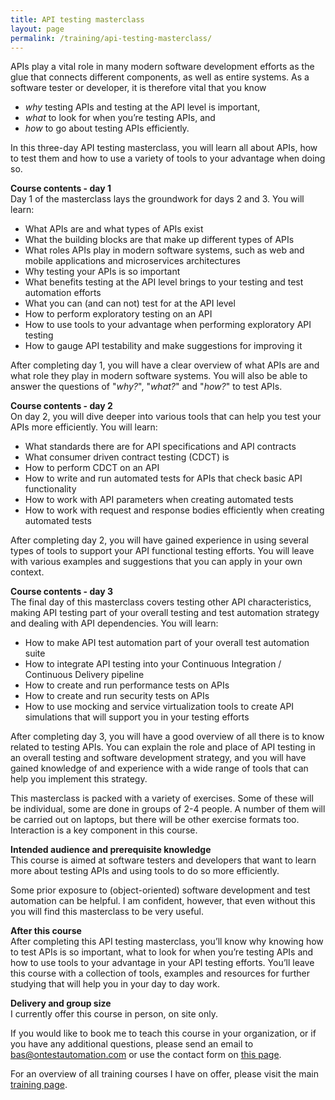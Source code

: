 ```yaml
---
title: API testing masterclass
layout: page
permalink: /training/api-testing-masterclass/
---
```

APIs play a vital role in many modern software development efforts as the glue that connects different components, as well as entire systems. As a software tester or developer, it is therefore vital that you know

  * _why_ testing APIs and testing at the API level is important,
  * _what_ to look for when you’re testing APIs, and 
  * _how_ to go about testing APIs efficiently.

In this three-day API testing masterclass, you will learn all about APIs, how to test them and how to use a variety of tools to your advantage when doing so.

**Course contents - day 1**  
Day 1 of the masterclass lays the groundwork for days 2 and 3. You will learn:

  * What APIs are and what types of APIs exist
  * What the building blocks are that make up different types of APIs
  * What roles APIs play in modern software systems, such as web and mobile applications and microservices architectures
  * Why testing your APIs is so important
  * What benefits testing at the API level brings to your testing and test automation efforts
  * What you can (and can not) test for at the API level
  * How to perform exploratory testing on an API
  * How to use tools to your advantage when performing exploratory API testing
  * How to gauge API testability and make suggestions for improving it

After completing day 1, you will have a clear overview of what APIs are and what role they play in modern software systems. You will also be able to answer the questions of "_why?_", "_what?_" and "_how?_" to test APIs.

**Course contents - day 2**  
On day 2, you will dive deeper into various tools that can help you test your APIs more efficiently. You will learn:

  * What standards there are for API specifications and API contracts
  * What consumer driven contract testing (CDCT) is
  * How to perform CDCT on an API
  * How to write and run automated tests for APIs that check basic API functionality
  * How to work with API parameters when creating automated tests
  * How to work with request and response bodies efficiently when creating automated tests

After completing day 2, you will have gained experience in using several types of tools to support your API functional testing efforts. You will leave with various examples and suggestions that you can apply in your own context.

**Course contents - day 3**  
The final day of this masterclass covers testing other API characteristics, making API testing part of your overall testing and test automation strategy and dealing with API dependencies. You will learn:

  * How to make API test automation part of your overall test automation suite
  * How to integrate API testing into your Continuous Integration / Continuous Delivery pipeline
  * How to create and run performance tests on APIs
  * How to create and run security tests on APIs
  * How to use mocking and service virtualization tools to create API simulations that will support you in your testing efforts

After completing day 3, you will have a good overview of all there is to know related to testing APIs. You can explain the role and place of API testing in an overall testing and software development strategy, and you will have gained knowledge of and experience with a wide range of tools that can help you implement this strategy.

This masterclass is packed with a variety of exercises. Some of these will be individual, some are done in groups of 2-4 people. A number of them will be carried out on laptops, but there will be other exercise formats too. Interaction is a key component in this course.

**Intended audience and prerequisite knowledge**  
This course is aimed at software testers and developers that want to learn more about testing APIs and using tools to do so more efficiently.

Some prior exposure to (object-oriented) software development and test automation can be helpful. I am confident, however, that even without this you will find this masterclass to be very useful.

**After this course**  
After completing this API testing masterclass, you’ll know why knowing how to test APIs is so important, what to look for when you’re testing APIs and how to use tools to your advantage in your API testing efforts. You’ll leave this course with a collection of tools, examples and resources for further studying that will help you in your day to day work.

**Delivery and group size**  
I currently offer this course in person, on site only.

If you would like to book me to teach this course in your organization, or if you have any additional questions, please send an email to bas@ontestautomation.com or use the contact form on [this page](/contact/).

For an overview of all training courses I have on offer, please visit the main [training page](/training/).